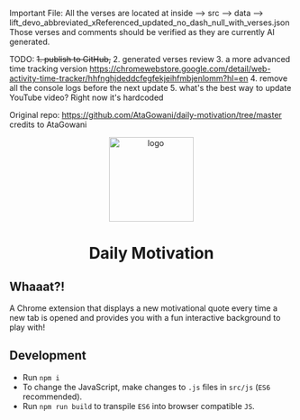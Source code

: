 

Important File:
All the verses are located at inside --> src --> data --> lift_devo_abbreviated_xReferenced_updated_no_dash_null_with_verses.json
Those verses and comments should be verified as they are currently AI generated. 

TODO:
~~1. publish to GitHub,~~
2. generated verses review
3. a more advanced time tracking version
https://chromewebstore.google.com/detail/web-activity-time-tracker/hhfnghjdeddcfegfekjeihfmbjenlomm?hl=en
4. remove all the console logs before the next update
5. what's the best way to update YouTube video? Right now it's hardcoded


Original repo:
https://github.com/AtaGowani/daily-motivation/tree/master
credits to AtaGowani

<p align="center"><img src="https://raw.githubusercontent.com/AtaGowani/DailyMotivation/master/.github/logo.png" alt="logo" height="150px"></p>
<h1 align="center">Daily Motivation</h1>

## Whaaat?!

A Chrome extension that displays a new motivational quote every time a new tab is opened and provides you with a fun interactive background to play with!

## Development

* Run `npm i`
* To change the JavaScript, make changes to `.js` files in `src/js` (`ES6` recommended). 
* Run `npm run build` to transpile `ES6` into browser compatible `JS`.
